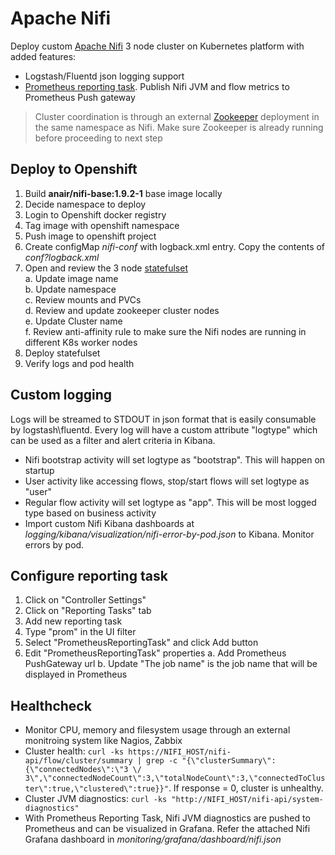 # Apache Nifi
Deploy custom [Apache Nifi](https://nifi.apache.org/) 3 node cluster on Kubernetes platform with added features:
- Logstash/Fluentd json logging support
- [Prometheus reporting task](https://github.com/mkjoerg/nifi-prometheus-reporter/). Publish Nifi JVM and flow metrics to Prometheus Push gateway 

> Cluster coordination is through an external [Zookeeper](../zookeeper/README.md) deployment in the same namespace as Nifi. Make sure Zookeeper is already running before proceeding to next step

## Deploy to Openshift
1. Build __anair/nifi-base:1.9.2-1__ base image locally
2. Decide namespace to deploy
3. Login to  Openshift docker registry
4. Tag image with openshift namespace
5. Push image to openshift project
6. Create configMap _nifi-conf_ with logback.xml entry. Copy the contents of _conf?logback.xml_
7. Open and review the 3 node [statefulset](k8s/nifi-statefulset.yaml)     
  a. Update image name        
  b. Update namespace     
  c. Review mounts and PVCs     
  d. Review and update zookeeper cluster nodes       
  e. Update Cluster name     
  f. Review anti-affinity rule to make sure the Nifi nodes are running   in different K8s worker nodes     
2. Deploy statefulset
3. Verify logs and pod health

## Custom logging
Logs will be streamed to STDOUT in json format that is easily consumable by logstash\fluentd. Every log will have a custom attribute "logtype" which can be used as a filter and alert criteria in Kibana.
- Nifi bootstrap activity will set logtype as "bootstrap". This will happen on startup
- User activity like accessing flows, stop/start flows will set logtype as "user"
- Regular flow activity will set logtype as "app". This will be most logged type based on business activity
- Import custom Nifi Kibana dashboards at _logging/kibana/visualization/nifi-error-by-pod.json_ to Kibana. Monitor errors by pod.

## Configure reporting task
1. Click on "Controller Settings"
2. Click on "Reporting Tasks" tab
3. Add new reporting task
4. Type "prom" in the UI filter
5. Select "PrometheusReportingTask" and click Add button
6. Edit "PrometheusReportingTask" properties
  a. Add Prometheus PushGateway url
  b. Update "The job name" is the job name that will be displayed in Prometheus

## Healthcheck
- Monitor CPU, memory and filesystem usage through an external monitroing system like Nagios, Zabbix
- Cluster health: `curl -ks https://NIFI_HOST/nifi-api/flow/cluster/summary | grep -c "{\"clusterSummary\":{\"connectedNodes\":\"3 \/ 3\",\"connectedNodeCount\":3,\"totalNodeCount\":3,\"connectedToCluster\":true,\"clustered\":true}}"`. If response = 0, cluster is unhealthy.
- Cluster JVM diagnostics: `curl -ks "http://NIFI_HOST/nifi-api/system-diagnostics"`
- With Prometheus Reporting Task, Nifi JVM diagnostics are pushed to Prometheus and can be visualized in Grafana. Refer the attached Nifi Grafana dashboard in _monitoring/grafana/dashboard/nifi.json_